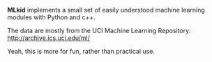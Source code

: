 <b>MLkid</b> implements a small set of easily understood machine learning modules with Python and c++.

The data are mostly from the UCI Machine Learning Repository: http://archive.ics.uci.edu/ml/

Yeah, this is more for fun, rather than practical use.

